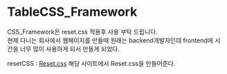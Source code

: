 # TableCSS_Framework

CSS_Framework은 reset.css 적용후 사용 부탁 드립니다. <br />
현제 다니는 회사에서 웹페이지를 만들때 원래는 backend개발자인데 frontend에 시간을 너무 많이 사용하게 되서 만들게 되었다.


resetCSS : [Reset.css](https://meyerweb.com/eric/tools/css/reset/) 해당 사이트에서 Reset.css을 만들어준다.